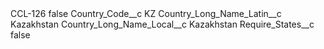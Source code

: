 <?xml version="1.0" encoding="UTF-8"?>
<CustomMetadata xmlns="http://soap.sforce.com/2006/04/metadata" xmlns:xsi="http://www.w3.org/2001/XMLSchema-instance" xmlns:xsd="http://www.w3.org/2001/XMLSchema">
    <label>CCL-126</label>
    <protected>false</protected>
    <values>
        <field>Country_Code__c</field>
        <value xsi:type="xsd:string">KZ</value>
    </values>
    <values>
        <field>Country_Long_Name_Latin__c</field>
        <value xsi:type="xsd:string">Kazakhstan</value>
    </values>
    <values>
        <field>Country_Long_Name_Local__c</field>
        <value xsi:type="xsd:string">Kazakhstan</value>
    </values>
    <values>
        <field>Require_States__c</field>
        <value xsi:type="xsd:boolean">false</value>
    </values>
</CustomMetadata>
